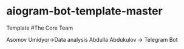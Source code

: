 # aiogram-bot-template-master
Template
#The Core Team

Asomov Umidyor->Data analysis
Abdulla Abdukulov -> Telegram Bot
